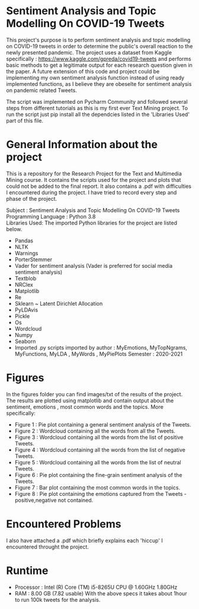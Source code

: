 # Sentiment Analysis and Topic Modelling On COVID-19 Tweets
This project's purpose is to perform sentiment analysis and topic modelling on COVID-19 tweets in order to determine the public's overall reaction to the newly presented pandemic. The project uses a dataset from Kaggle specifically : https://www.kaggle.com/gpreda/covid19-tweets and performs basic methods to get a legitimate output for each research question given in the paper. A future extension of this code and project could be implementing my own sentiment analysis function instead of using ready implemented functions, as I believe they are obeselte for sentiment analysis on pandemic related Tweets.

The script was implemented on Pycharm Community and followed several steps from different tutorials as this is my first ever Text Mining project. To run the script just pip install all the dependcies listed in the 'Libraries Used' part of this file.


# General Information about the project
This is a repository for the Research Project for the Text and Multimedia Mining course. It contains the scripts used for the project and plots that could not be added to the final report. It also contains a .pdf with difficulties I encountered during the project. I have tried to record every step and phase of the project.

Subject : Sentiment Analysis and Topic Modelling On COVID-19  Tweets  <br />
Programming Language : Python 3.8  <br />
Libraries Used: The imported Python libraries for the project are listed below.
* Pandas
* NLTK
* Warnings
* PorterStemmer
* Vader for sentiment analysis (Vader is preferred for social media sentiment analysis)
* Textblob 
* NRClex
* Matplotlib
* Re
* Sklearn ~ Latent Dirichlet Allocation
* PyLDAvis
* Pickle
* Os
* Wordcloud
* Numpy
* Seaborn
* Imported .py scripts imported by author : MyEmotions, MyTopNgrams, MyFunctions, MyLDA , MyWords , MyPiePlots
Semester : 2020-2021

# Figures
In the figures folder you can find images/txt of the results of the project. The results are plotted using matplotlib and contain output about the sentiment, emotions , most common words and the topics. More specifically:
 * Figure 1 : Pie plot containing a general sentiment analysis of the Tweets.
 * Figure 2 : Wordcloud containing all the words from all the Tweets.
 * Figure 3 : Wordcloud containing all the words from the list of positive Tweets.
 * Figure 4 : Wordcloud containing all the words from the list of negative Tweets.
 * Figure 5 : Wordcloud containing all the words from the list of neutral Tweets.
 * Figure 6 : Pie plot containing the fine-grain sentiment analysis of the Tweets.
 * Figure 7 : Bar plot containing the most common words in the topics.
 * Figure 8 : Pie plot containing the emotions captured from the Tweets - positive,negative not contained.

# Encountered Problems 
I also have attached a .pdf which briefly explains each 'hiccup' I encountered throught the project.

# Runtime
* Processor : Intel (R) Core (TM) i5-8265U CPU @ 1.60GHz 1.80GHz
* RAM : 8.00 GB (7.82 usable)
With the above specs it takes about 1hour to run 100k tweets for the analysis.
